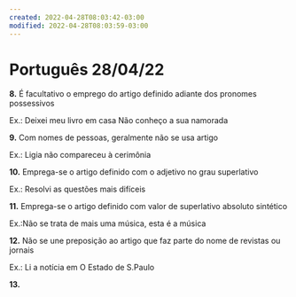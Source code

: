 ```yaml
---
created: 2022-04-28T08:03:42-03:00
modified: 2022-04-28T08:03:59-03:00
---
```


# Português 28/04/22

**8.**  É facultativo o emprego do artigo definido adiante dos pronomes possessivos

Ex.: Deixei meu livro em casa
Não conheço a sua namorada

**9.**  Com nomes de pessoas, geralmente não se usa artigo

Ex.: Ligia não compareceu à cerimônia

**10.**  Emprega-se o artigo definido com o adjetivo no grau superlativo

Ex.: Resolvi as questões mais difíceis

**11.**  Emprega-se o artigo definido com valor de superlativo absoluto sintético

Ex.:Não se trata de mais uma música, esta é a música

**12.**  Não se une preposição ao artigo que faz parte do nome de revistas ou jornais

Ex.: Li a notícia em O Estado de S.Paulo

**13.**
